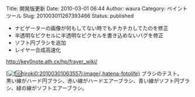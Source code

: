Title: 開発版更新
Date: 2010-03-01 06:44
Author: waura
Category: ペイントツール
Slug: 201003011267393466
Status: published

-   ナビゲーターの画像が何もしてない時でもチカチカしてたのを修正
-   半透明なピクセルに半透明なピクセルを書き込めないバグを修正
-   ソフト円ブラシを追加
-   レイヤー合成高速化

<http://key0note.ath.cx/hp/frayer_wiki/>

[[![f:id:hiroki0:20100301063557j:image](http://cdn-ak.f.st-hatena.com/images/fotolife/h/hiroki0/20100301/20100301063557.jpg "f:id:hiroki0:20100301063557j:image"){.hatena-fotolife}](http://f.hatena.ne.jp/hiroki0/20100301063557)
ブラシのテスト。  
黒い線がハード円ブラシ、赤い線がハードエアーブラシ、青い線がソフト円ブラシ、緑の線がソフトエアーブラシ。

